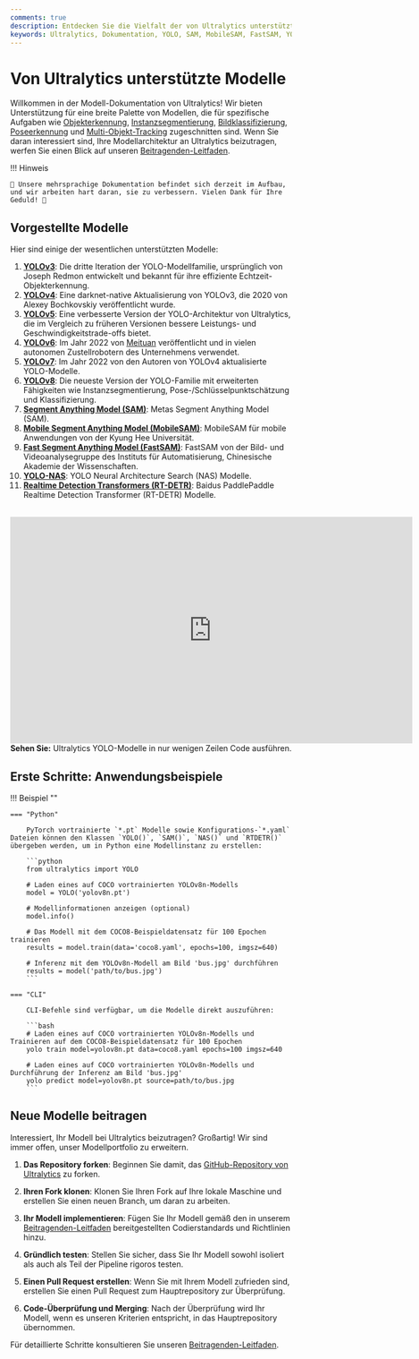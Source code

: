 ```yaml
---
comments: true
description: Entdecken Sie die Vielfalt der von Ultralytics unterstützten Modelle der YOLO-Familie, SAM, MobileSAM, FastSAM, YOLO-NAS und RT-DETR Modelle. Beginnen Sie mit Beispielen für die Verwendung in CLI und Python.
keywords: Ultralytics, Dokumentation, YOLO, SAM, MobileSAM, FastSAM, YOLO-NAS, RT-DETR, Modelle, Architekturen, Python, CLI
---
```


# Von Ultralytics unterstützte Modelle

Willkommen in der Modell-Dokumentation von Ultralytics! Wir bieten Unterstützung für eine breite Palette von Modellen, die für spezifische Aufgaben wie [Objekterkennung](../tasks/detect.md), [Instanzsegmentierung](../tasks/segment.md), [Bildklassifizierung](../tasks/classify.md), [Poseerkennung](../tasks/pose.md) und [Multi-Objekt-Tracking](../modes/track.md) zugeschnitten sind. Wenn Sie daran interessiert sind, Ihre Modellarchitektur an Ultralytics beizutragen, werfen Sie einen Blick auf unseren [Beitragenden-Leitfaden](../help/contributing.md).

!!! Hinweis

    🚧 Unsere mehrsprachige Dokumentation befindet sich derzeit im Aufbau, und wir arbeiten hart daran, sie zu verbessern. Vielen Dank für Ihre Geduld! 🙏

## Vorgestellte Modelle

Hier sind einige der wesentlichen unterstützten Modelle:

1. **[YOLOv3](yolov3.md)**: Die dritte Iteration der YOLO-Modellfamilie, ursprünglich von Joseph Redmon entwickelt und bekannt für ihre effiziente Echtzeit-Objekterkennung.
2. **[YOLOv4](yolov4.md)**: Eine darknet-native Aktualisierung von YOLOv3, die 2020 von Alexey Bochkovskiy veröffentlicht wurde.
3. **[YOLOv5](yolov5.md)**: Eine verbesserte Version der YOLO-Architektur von Ultralytics, die im Vergleich zu früheren Versionen bessere Leistungs- und Geschwindigkeitstrade-offs bietet.
4. **[YOLOv6](yolov6.md)**: Im Jahr 2022 von [Meituan](https://about.meituan.com/) veröffentlicht und in vielen autonomen Zustellrobotern des Unternehmens verwendet.
5. **[YOLOv7](yolov7.md)**: Im Jahr 2022 von den Autoren von YOLOv4 aktualisierte YOLO-Modelle.
6. **[YOLOv8](yolov8.md)**: Die neueste Version der YOLO-Familie mit erweiterten Fähigkeiten wie Instanzsegmentierung, Pose-/Schlüsselpunktschätzung und Klassifizierung.
7. **[Segment Anything Model (SAM)](sam.md)**: Metas Segment Anything Model (SAM).
8. **[Mobile Segment Anything Model (MobileSAM)](mobile-sam.md)**: MobileSAM für mobile Anwendungen von der Kyung Hee Universität.
9. **[Fast Segment Anything Model (FastSAM)](fast-sam.md)**: FastSAM von der Bild- und Videoanalysegruppe des Instituts für Automatisierung, Chinesische Akademie der Wissenschaften.
10. **[YOLO-NAS](yolo-nas.md)**: YOLO Neural Architecture Search (NAS) Modelle.
11. **[Realtime Detection Transformers (RT-DETR)](rtdetr.md)**: Baidus PaddlePaddle Realtime Detection Transformer (RT-DETR) Modelle.

<p align="center">
  <br>
  <iframe width="720" height="405" src="https://www.youtube.com/embed/MWq1UxqTClU?si=nHAW-lYDzrz68jR0"
    title="YouTube-Video-Player" frameborder="0"
    allow="accelerometer; autoplay; clipboard-write; encrypted-media; gyroscope; picture-in-picture; web-share"
    allowfullscreen>
  </iframe>
  <br>
  <strong>Sehen Sie:</strong> Ultralytics YOLO-Modelle in nur wenigen Zeilen Code ausführen.
</p>

## Erste Schritte: Anwendungsbeispiele

!!! Beispiel ""

    === "Python"

        PyTorch vortrainierte `*.pt` Modelle sowie Konfigurations-`*.yaml` Dateien können den Klassen `YOLO()`, `SAM()`, `NAS()` und `RTDETR()` übergeben werden, um in Python eine Modellinstanz zu erstellen:

        ```python
        from ultralytics import YOLO

        # Laden eines auf COCO vortrainierten YOLOv8n-Modells
        model = YOLO('yolov8n.pt')

        # Modellinformationen anzeigen (optional)
        model.info()

        # Das Modell mit dem COCO8-Beispieldatensatz für 100 Epochen trainieren
        results = model.train(data='coco8.yaml', epochs=100, imgsz=640)

        # Inferenz mit dem YOLOv8n-Modell am Bild 'bus.jpg' durchführen
        results = model('path/to/bus.jpg')
        ```

    === "CLI"

        CLI-Befehle sind verfügbar, um die Modelle direkt auszuführen:

        ```bash
        # Laden eines auf COCO vortrainierten YOLOv8n-Modells und Trainieren auf dem COCO8-Beispieldatensatz für 100 Epochen
        yolo train model=yolov8n.pt data=coco8.yaml epochs=100 imgsz=640

        # Laden eines auf COCO vortrainierten YOLOv8n-Modells und Durchführung der Inferenz am Bild 'bus.jpg'
        yolo predict model=yolov8n.pt source=path/to/bus.jpg
        ```

## Neue Modelle beitragen

Interessiert, Ihr Modell bei Ultralytics beizutragen? Großartig! Wir sind immer offen, unser Modellportfolio zu erweitern.

1. **Das Repository forken**: Beginnen Sie damit, das [GitHub-Repository von Ultralytics](https://github.com/ultralytics/ultralytics) zu forken.

2. **Ihren Fork klonen**: Klonen Sie Ihren Fork auf Ihre lokale Maschine und erstellen Sie einen neuen Branch, um daran zu arbeiten.

3. **Ihr Modell implementieren**: Fügen Sie Ihr Modell gemäß den in unserem [Beitragenden-Leitfaden](../help/contributing.md) bereitgestellten Codierstandards und Richtlinien hinzu.

4. **Gründlich testen**: Stellen Sie sicher, dass Sie Ihr Modell sowohl isoliert als auch als Teil der Pipeline rigoros testen.

5. **Einen Pull Request erstellen**: Wenn Sie mit Ihrem Modell zufrieden sind, erstellen Sie einen Pull Request zum Hauptrepository zur Überprüfung.

6. **Code-Überprüfung und Merging**: Nach der Überprüfung wird Ihr Modell, wenn es unseren Kriterien entspricht, in das Hauptrepository übernommen.

Für detaillierte Schritte konsultieren Sie unseren [Beitragenden-Leitfaden](../help/contributing.md).
